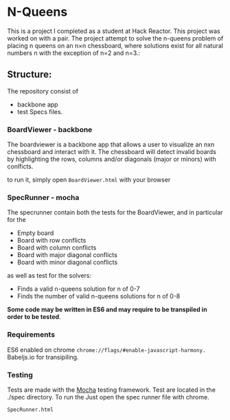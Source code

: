 N-Queens
==============

This is a project I completed as a student at Hack Reactor. This project was worked on with a pair. The project attempt to solve the n-queens problem of placing n queens on an n×n chessboard, where solutions exist for all natural numbers n with the exception of n=2 and n=3.:

## Structure:

The repository consist of 

- backbone app
- test Specs files.

### BoardViewer - backbone

The boardviewer is a backbone app that allows a user to  visualize an nxn chessboard and interact with it. The chessboard will detect invalid boards by highlighting the rows, columns and/or diagonals (major or minors) with conlficts.

to run it, simply open `BoardViewer.html` with your browser

### SpecRunner - mocha

The specrunner contain both the tests for the BoardViewer, and in particular for the

- Empty board
- Board with row conflicts
- Board with column conflicts
- Board with major diagonal conflicts
- Board with minor diagonal conflicts

as well as test for the solvers:

- Finds a valid n-queens solution for n of 0-7
- Finds the number of valid n-queens solutions for n of 0-8


**Some code may be written in ES6 and may require to be transpiled in order to be tested**.

### Requirements

ES6 enabled on chrome `chrome://flags/#enable-javascript-harmony.`
Babeljs.io for transipiling.

### Testing

Tests are made with the [Mocha](https://github.com/mochajs/mocha) testing framework.
Test are located in the ./spec directory. To run the Just open the spec runner file with chrome.

```
SpecRunner.html
```
